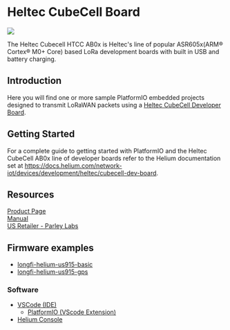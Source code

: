 # Heltec CubeCell Board
![](../assets/heltec-cubecell-htcc-ab0x-board.png)

The Heltec Cubecell HTCC AB0x is Heltec's line of popular ASR605x(ARM® Cortex® M0+ Core) based LoRa development boards with built in USB and battery charging.

## Introduction

Here you will find one or more sample PlatformIO embedded projects designed to transmit LoRaWAN packets using a [Heltec CubeCell Developer Board](https://heltec.org/project/htcc-ab01/).

## Getting Started
For a complete guide to getting started with PlatformIO and the Heltec CubeCell AB0x line of developer boards refer to the Helium documentation set at <https://docs.helium.com/network-iot/devices/development/heltec/cubecell-dev-board>.

## Resources
[Product Page](https://heltec.org/proudct_center/lora/cubecell/)  
[Manual](https://heltec-automation-docs.readthedocs.io/en/latest/cubecell/index.html)  
[US Retailer - Parley Labs](https://shop.parleylabs.com)

## Firmware examples 
* [longfi-helium-us915-basic](examples/cubecell-helium-us915-basic)
* [longfi-helium-us915-gps](examples/cubecell-helium-us915-gps)


### Software

* [VSCode \(IDE)](https://code.visualstudio.com/)
    * [PlatformIO \(VScode Extension)](https://platformio.org/)
* [Helium Console](https://docs.helium.com/console)


